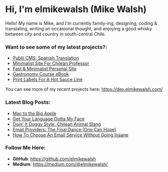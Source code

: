 # Hi, I'm elmikewalsh (Mike Walsh)




Hello! My name is Mike, and I'm currently family-ing, designing, coding & translating, writing an occasional thought, and enjoying a good whisky between city and country in south-central Chile.




### **Want to see some of my latest projects?:**
<!-- PORTFOLIO:START -->
- [Publii CMS: Spanish Translation](https://dev.elmikewalsh.com/publii-cms-spanish-translation/)
- [Minimalist Site For Chilean Professor](https://dev.elmikewalsh.com/minimalist-site-for-chilean-professor/)
- [Fast &amp; Minimalist Personal Site](https://dev.elmikewalsh.com/fast-and-minimalist-personal-site/)
- [Gastronomy Course eBook](https://dev.elmikewalsh.com/ebook-for-a-university-gastronomy-course/)
- [Print Labels For A Hot Sauce Line](https://dev.elmikewalsh.com/print-labels-for-a-hot-sauce-line/)
<!-- PORTFOLIO:END -->


You can see more of my recent projects here: https://dev.elmikewalsh.com/

### **Latest Blog Posts:**
<!-- BLOG-POST-LIST:START -->
- [Mac to the Big Apple](https://www.elmikewalsh.com/mac-to-the-big-apple/)
- [Get Your Language Outta My Face](https://www.elmikewalsh.com/get-your-language-outta-my-face/)
- [Doin&#39; It Doggy Style: Chilean Animal Slang](https://www.elmikewalsh.com/doin-it-doggy-style-chilean-animal-slang/)
- [Email Providers: The Final Dance &lpar;One Can Hope&rpar;](https://www.elmikewalsh.com/email-providers-the-final-dance-one-can-hope/)
- [How To Choose An Email Service Without Going Insane](https://www.elmikewalsh.com/how-to-choose-an-email-service-without-going-insane/)
<!-- BLOG-POST-LIST:END -->

### **Follow Me Here:**

- **GitHub**: https://github.com/elmikewalsh
- **Medium**: https://medium.com/@elmikewalsh/
